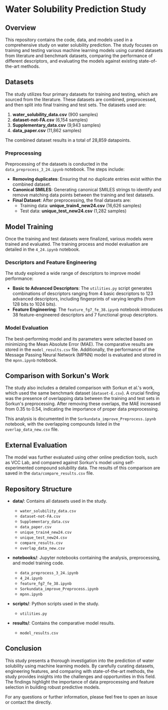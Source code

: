 # Water Solubility Prediction Study

## Overview

This repository contains the code, data, and models used in a comprehensive study on water solubility prediction. The study focuses on training and testing various machine learning models using curated datasets from literature and benchmark datasets, comparing the performance of different descriptors, and evaluating the models against existing state-of-the-art methods.

## Datasets

The study utilizes four primary datasets for training and testing, which are sourced from the literature. These datasets are combined, preprocessed, and then split into final training and test sets. The datasets used are:

1. **water_solubility_data.csv** (900 samples)
2. **dataset-not-FA.csv** (6,154 samples)
3. **Supplementary_data.csv** (9,943 samples)
4. **data_paper.csv** (11,862 samples)

The combined dataset results in a total of 28,859 datapoints.

### Preprocessing

Preprocessing of the datasets is conducted in the `data_preprocess_3_24.ipynb` notebook. The steps include:
- **Removing duplicates**: Ensuring that no duplicate entries exist within the combined dataset.
- **Canonical SMILES**: Generating canonical SMILES strings to identify and remove matching data points between the training and test datasets.
- **Final Dataset**: After preprocessing, the final datasets are:
  - Training data: **unique_train4_new24.csv** (16,626 samples)
  - Test data: **unique_test_new24.csv** (1,282 samples)

## Model Training

Once the training and test datasets were finalized, various models were trained and evaluated. The training process and model evaluation are detailed in the `4_24.ipynb` notebook.

### Descriptors and Feature Engineering

The study explored a wide range of descriptors to improve model performance:
- **Basic to Advanced Descriptors**: The `utilities.py` script generates combinations of descriptors ranging from 4 basic descriptors to 123 advanced descriptors, including fingerprints of varying lengths (from 128 bits to 1024 bits).
- **Feature Engineering**: The `feature_fg7_fe_38.ipynb` notebook introduces 38 feature-engineered descriptors and 7 functional group descriptors.

### Model Evaluation

The best-performing model and its parameters were selected based on minimizing the Mean Absolute Error (MAE). The comparative results are stored in the `model_results.csv` file. Additionally, the performance of the Message Passing Neural Network (MPNN) model is evaluated and stored in the `mpnn.ipynb` notebook.

## Comparison with Sorkun's Work

The study also includes a detailed comparison with Sorkun et al.'s work, which used the same benchmark dataset (`dataset-E.csv`). A crucial finding was the presence of overlapping data between the training and test sets in Sorkun's preprocessing. After removing these overlaps, the MAE increased from 0.35 to 0.54, indicating the importance of proper data preprocessing.

This analysis is documented in the `Sorkundata_improve_Preprocess.ipynb` notebook, with the overlapping compounds listed in the `overlap_data_new.csv` file.

## External Evaluation

The model was further evaluated using other online prediction tools, such as VCC Lab, and compared against Sorkun's model using self-experimented compound solubility data. The results of this comparison are saved in the `data/compare_results.csv` file.

## Repository Structure

- **data/**: Contains all datasets used in the study.
  - `water_solubility_data.csv`
  - `dataset-not-FA.csv`
  - `Supplementary_data.csv`
  - `data_paper.csv`
  - `unique_train4_new24.csv`
  - `unique_test_new24.csv`
  - `compare_results.csv`
  - `overlap_data_new.csv`

- **notebooks/**: Jupyter notebooks containing the analysis, preprocessing, and model training code.
  - `data_preprocess_3_24.ipynb`
  - `4_24.ipynb`
  - `feature_fg7_fe_38.ipynb`
  - `Sorkundata_improve_Preprocess.ipynb`
  - `mpnn.ipynb`

- **scripts/**: Python scripts used in the study.
  - `utilities.py`

- **results/**: Contains the comparative model results.
  - `model_results.csv`

## Conclusion

This study presents a thorough investigation into the prediction of water solubility using machine learning models. By carefully curating datasets, engineering features, and comparing with state-of-the-art methods, the study provides insights into the challenges and opportunities in this field. The findings highlight the importance of data preprocessing and feature selection in building robust predictive models.

For any questions or further information, please feel free to open an issue or contact the directly.
